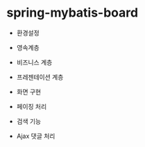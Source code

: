 # spring-mybatis-board
- 환경설정



- 영속계층



- 비즈니스 계층



- 프레젠테이션 계층



- 화면 구현



- 페이징 처리



- 검색 기능



- Ajax 댓글 처리